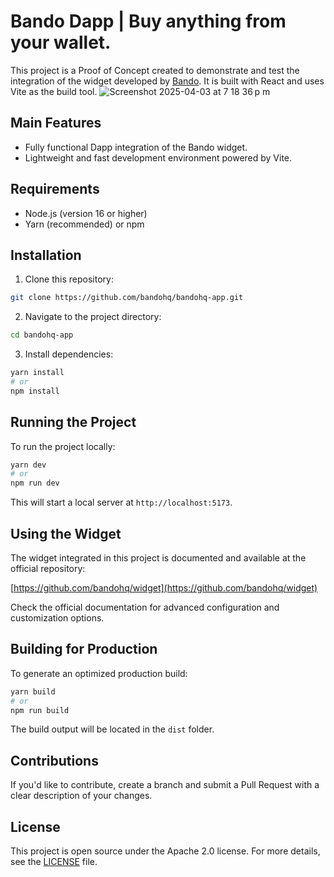 # Bando Dapp | Buy anything from your wallet.

This project is a Proof of Concept created to demonstrate and test the integration of the widget developed by [Bando](https://github.com/bandohq/widget). It is built with React and uses Vite as the build tool.
![Screenshot 2025-04-03 at 7 18 36 p m](https://github.com/user-attachments/assets/bc076c31-2da1-4aba-aa2d-2dfe82dc9057)

## Main Features

- Fully functional Dapp integration of the Bando widget.
- Lightweight and fast development environment powered by Vite.

## Requirements

- Node.js (version 16 or higher)
- Yarn (recommended) or npm

## Installation

1. Clone this repository:

```bash
git clone https://github.com/bandohq/bandohq-app.git
```

2. Navigate to the project directory:

```bash
cd bandohq-app
```

3. Install dependencies:

```bash
yarn install
# or
npm install
```

## Running the Project

To run the project locally:

```bash
yarn dev
# or
npm run dev
```

This will start a local server at `http://localhost:5173`.

## Using the Widget

The widget integrated in this project is documented and available at the official repository:

[https://github.com/bandohq/widget](https://github.com/bandohq/widget)

Check the official documentation for advanced configuration and customization options.

## Building for Production

To generate an optimized production build:

```bash
yarn build
# or
npm run build
```

The build output will be located in the `dist` folder.

## Contributions

If you'd like to contribute, create a branch and submit a Pull Request with a clear description of your changes.

## License

This project is open source under the Apache 2.0 license. For more details, see the [LICENSE](LICENSE) file.

